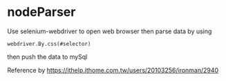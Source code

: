 # nodeParser
Use selenium-webdriver to open web browser
then parse data by using 
```
webdriver.By.css(#selector)
```
then push the data to mySql

Reference by <https://ithelp.ithome.com.tw/users/20103256/ironman/2940>
